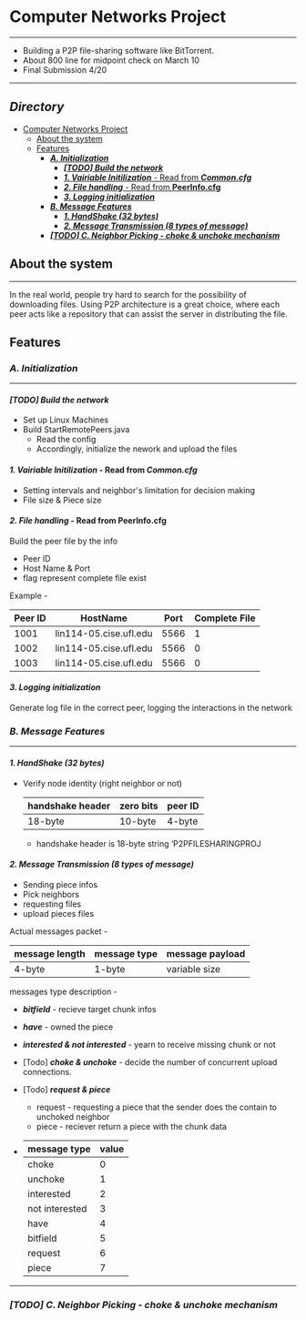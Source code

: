 # Computer Networks Project
---
- Building a P2P file-sharing software like BitTorrent.
- About 800 line for midpoint check on March 10
- Final Submission 4/20

---
## **_Directory_**
   * [Computer Networks Project](#computer-networks-project)
      * [About the system](#about-the-system)
      * [Features](#features)
         * [<strong><em>A. Initialization</em></strong>](#a-initialization)
            * [<strong><em>[TODO] Build the network</em></strong>](#todo-build-the-network)
            * [<strong><em>1. Vairiable Initilization</em></strong> - Read from <strong><em>Common.cfg</em></strong>](#1-vairiable-initilization---read-from-commoncfg)
            * [<strong><em>2. File handling</em></strong> - Read from <strong>PeerInfo.cfg</strong>](#2-file-handling---read-from-peerinfocfg)
            * [<strong><em>3. Logging initialization</em></strong>](#3-logging-initialization)
         * [<strong><em>B. Message Features</em></strong>](#b-message-features)
            * [<strong><em>1. HandShake (32 bytes)</em></strong>](#1-handshake-32-bytes)
            * [<strong><em>2. Message Transmission (8 types of message)</em></strong>](#2-message-transmission-8-types-of-message)
         * [<strong><em>[TODO] C. Neighbor Picking - choke &amp; unchoke mechanism</em></strong>](#todo-c-neighbor-picking---choke--unchoke-mechanism)
## About the system
---
In the real world, people try hard to search for the possibility of downloading files. Using P2P architecture is a great choice, where each peer acts like a repository that can assist the server in distributing the file.

## Features
### **_A. Initialization_**
---
#### **_[TODO] Build the network_**
- Set up Linux Machines
- Build StartRemotePeers.java
   - Read the config
   - Accordingly, initialize the nework and upload the files

#### **_1. Vairiable Initilization_** - Read from **_Common.cfg_**
- Setting intervals and neighbor's limitation for decision making
- File size & Piece size

#### **_2. File handling_** - Read from **PeerInfo.cfg**
Build the peer file by the info
- Peer ID
- Host Name & Port
- flag represent complete file exist

Example -

| Peer ID | HostName | Port | Complete File|
| ---- | ---- | ---- | ---- |
|1001| lin114-05.cise.ufl.edu|5566|1|
|1002| lin114-05.cise.ufl.edu|5566|0|
|1003| lin114-05.cise.ufl.edu|5566|0|

#### **_3. Logging initialization_**
Generate log file in the correct peer, logging the interactions in the network



### **_B. Message Features_**
---
#### **_1. HandShake (32 bytes)_**
- Verify node identity (right neighbor or not)

  |  handshake header   | zero bits  | peer ID|
  |  ----  | ----  | ---- |
  | 18-byte  | 10-byte | 4-byte|
  
  -  handshake header is 18-byte string
‘P2PFILESHARINGPROJ


#### **_2. Message Transmission (8 types of message)_**
- Sending piece infos
- Pick neighbors
- requesting files
- upload pieces files

Actual messages packet -

|  message length   | message type | message payload |
|  ----  | ----  | ---- |
| 4-byte  | 1-byte | variable size |

messages type description -
- **_bitfield_** - recieve target chunk infos
- **_have_** - owned the piece
- **_interested & not interested_** - yearn to receive missing chunk or not
- [Todo] **_choke & unchoke_** - decide the number of concurrent upload connections.
- [Todo] **_request & piece_**  
  - request - requesting a piece that the sender does the contain to unchoked neighbor
  - piece - reciever return a piece with the chunk data


- | message type  | value |
  | ---- | ---- |
  |choke |0
  |unchoke |1
  |interested |2
  |not interested |3
  |have |4
  |bitfield |5
  |request |6
  |piece |7
---

### **_[TODO] C. Neighbor Picking - choke & unchoke mechanism_**
